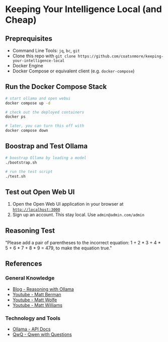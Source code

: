 # Keeping Your Intelligence Local (and Cheap)

## Preprequisites
* Command Line Tools: `jq`, `bc`, `git`
* Clone this repo with `git clone https://github.com/coatsnmore/keeping-your-intelligence-local`
* Docker Engine
* Docker Compose or equivalent client (e.g. `docker-compose`)

## Run the Docker Compose Stack
```bash
# start ollama and open webui
docker compose up -d

# check out the deployed containers
docker ps

# later, you can turn this off with
docker compose down
```

## Boostrap and Test Ollama

```bash
# boostrap Ollama by loading a model
./bootstrap.sh

# run the test script
./test.sh
```

## Test out Open Web UI
1. Open the Open Web UI application in your browser at [`http://localhost:3000`](http://localhost:3000)
1. Sign up an account. This stay local. Use `admin@admin.com/admin`

## Reasoning Test

"Please add a pair of parentheses to the incorrect equation: 1 + 2 * 3 + 4 * 5 + 6 * 7 + 8 * 9 = 479, to make the equation true."

## References

### General Knowledge
* [Blog - Reasoning with Ollama](https://heidloff.net/article/reasoning-ollama/)
* [Youtube - Matt Berman](https://www.youtube.com/@matthew_berman)
* [Youtube - Matt Wolfe](https://www.youtube.com/@mreflow)
* [Youtube - Matt Williams](https://www.youtube.com/@technovangelist)

### Technology and Tools
* [Ollama - API Docs](hhttps://github.com/ollama/ollama/blob/main/docs/api.md)
* [QwQ - Qwen with Questions](https://qwenlm.github.io/blog/qwq-32b-preview/)